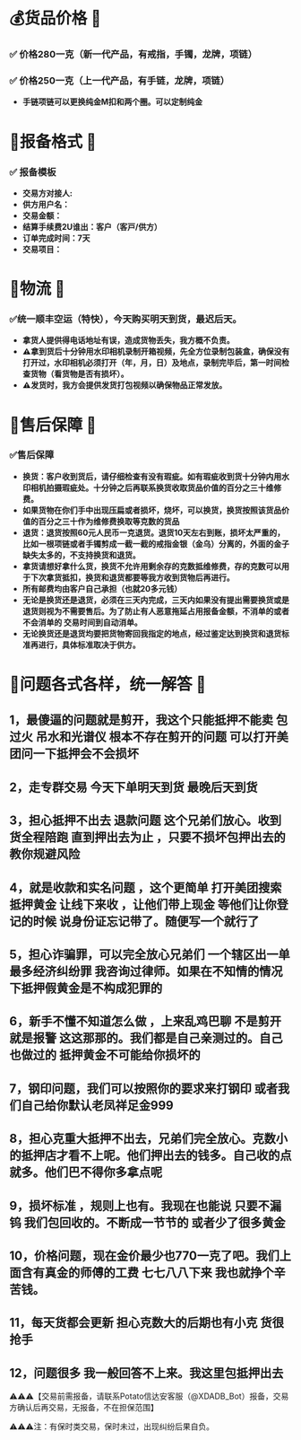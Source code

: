 # 💰货品价格 📖

### ✅ **价格280一克（新一代产品，有戒指，手镯，龙牌，项链）**
### ✅ **价格250一克（上一代产品，有手链，龙牌，项链）**
- **手链项链可以更换纯金M扣和两个圈。可以定制纯金**


# 📜报备格式 📖

### ✅ **报备模板**
- **交易方对接人:**
- **供方用户名：**
- **交易金额：**
- **结算手续费2U谁出：客户（客戸/供方）**
- **订单完成时间：7天**
- **交易项目：**

# 🤝物流 📖

###  **✅统一顺丰空运（特快），今天购买明天到货，最迟后天。**
- **拿货人提供得电话地址有误，造成货物丢失，我方概不负责。**
- **⚠️拿到货后十分钟用水印相机录制开箱视频，先全方位录制包装盒，确保没有打开过，水印相机必须打开（年，月，日）及地点，录制完毕后，第一时间检查货物（看货物是否有损坏）。**
- **⚠️发货时，我方会提供发货打包视频以确保物品正常发放。**

# 🤝售后保障 📖

###  **✅售后保障**
- **换货：客户收到货后，请仔细检查有没有瑕疵。如有瑕疵收到货十分钟内用水印相机拍摄瑕疵处。十分钟之后再联系换货收取货品价值的百分之三十维修费。**
- **如果货物在你们手中出现压扁或者损坏，烧坏，可以换货，换货按照该货品价值的百分之三十作为维修费换取等克数的货品**
- **退货：退货按照60元人民币一克退货。退货10天左右到账，损坏太严重的，比如一根项链或者手镯剪成一截一截的戒指金银（金乌）分离的，外面的金子缺失太多的，不支持换货和退货。**
- **拿货请想好拿什么货，换货不允许用剩余存的克数抵维修费，存的克数可以用于下次拿货抵扣，换货和退货都要等我方收到货物后再进行。**
- **所有邮费均由客户自己承担（也就20多元钱）**
- **无论是换货还是退货，必须在三天内完成，三天内如果没有提出需要换货或是退货则视为不需要售后。为了防止有人恶意拖延占用报备金额，不消单的或者不会消单的 交易时间到自动消单。**
- **无论换货还是退货均要把货物寄回我指定的地点，经过鉴定达到换货和退货标准再进行，具体标准取决于供方。**


# 📜问题各式各样，统一解答 📖

## 1，最傻逼的问题就是剪开，我这个只能抵押不能卖 包过火 吊水和光谱仪 根本不存在剪开的问题 可以打开美团问一下抵押会不会损坏

## 2，走专群交易 今天下单明天到货 最晚后天到货 

## 3，担心抵押不出去 退款问题 这个兄弟们放心。收到货全程陪跑 直到押出去为止 ，只要不损坏包押出去的 教你规避风险 

## 4，就是收款和实名问题 ，这个更简单  打开美团搜索抵押黄金 让线下来收 ，让他们带上现金 等他们让你登记的时候 说身份证忘记带了。随便写一个就行了

## 5，担心诈骗罪，可以完全放心兄弟们 一个辖区出一单 最多经济纠纷罪 我咨询过律师。如果在不知情的情况下抵押假黄金是不构成犯罪的

## 6，新手不懂不知道怎么做 ，上来乱鸡巴聊  不是剪开就是报警 这这那那的。我们都是自己亲测过的。自己也做过的   抵押黄金不可能给你损坏的

## 7，钢印问题，我们可以按照你的要求来打钢印 或者我们自己给你默认老凤祥足金999 

## 8，担心克重大抵押不出去，兄弟们完全放心。克数小的抵押店才看不上呢。他们押出去的钱多。自己收的点就多。他们巴不得你多拿点呢

## 9，损坏标准 ，规则上也有。我现在也能说 只要不漏钨 我们包回收的。不断成一节节的 或者少了很多黄金

## 10，价格问题，现在金价最少也770一克了吧。我们上面含有真金的师傅的工费 七七八八下来 我也就挣个辛苦钱。

## 11，每天货都会更新 担心克数大的后期也有小克 货很抢手 

## 12，问题很多 我一般回答不上来。我这里包抵押出去


⚠️⚠️⚠️【交易前需报备，请联系Potato信达安客服（@XDADB_Bot）报备，交易方确认后再交易，无报备，不在担保范围】 

⚠️⚠️⚠️注：有保时类交易，保时未过，出现纠纷后果自负。
